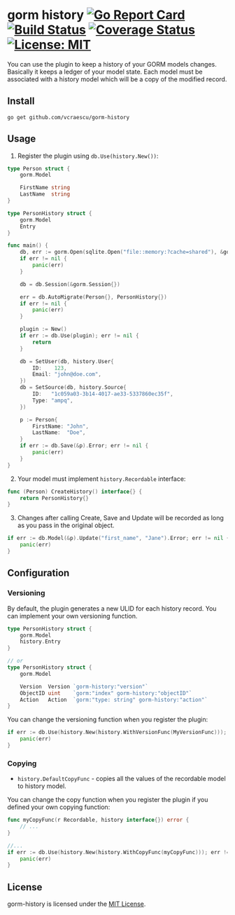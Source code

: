 # gorm history [![Go Report Card](https://goreportcard.com/badge/github.com/vcraescu/gorm-history)](https://goreportcard.com/report/github.com/vcraescu/gorm-history) [![Build Status](https://travis-ci.com/vcraescu/gorm-history.svg?branch=master)](https://travis-ci.com/vcraescu/gorm-history) [![Coverage Status](https://coveralls.io/repos/github/vcraescu/gorm-history/badge.svg?branch=master)](https://coveralls.io/github/vcraescu/gorm-history?branch=master) [![License: MIT](https://img.shields.io/badge/License-MIT-yellow.svg)](https://opensource.org/licenses/MIT)
You can use the plugin to keep a history of your GORM models changes. Basically it keeps a ledger of your model state.
Each model must be associated with a history model which will be a copy of the modified record.

## Install
```
go get github.com/vcraescu/gorm-history
```

## Usage

1. Register the plugin using `db.Use(history.New())`:

```go
type Person struct {
    gorm.Model

    FirstName string
    LastName  string
}

type PersonHistory struct {
    gorm.Model
    Entry
}

func main() {
    db, err := gorm.Open(sqlite.Open("file::memory:?cache=shared"), &gorm.Config{})
    if err != nil {
        panic(err)
    }

    db = db.Session(&gorm.Session{})

    err = db.AutoMigrate(Person{}, PersonHistory{})
    if err != nil {
        panic(err)
    }

    plugin := New()
    if err := db.Use(plugin); err != nil {
        return
    }

    db = SetUser(db, history.User{
        ID:    123,
        Email: "john@doe.com",
    })
    db = SetSource(db, history.Source{
        ID:   "1c059a03-3b14-4017-ae33-5337860ec35f",
        Type: "ampq",
    })

    p := Person{
        FirstName: "John",
        LastName:  "Doe",
    }
    if err := db.Save(&p).Error; err != nil {
        panic(err)
    }
}
```

2. Your model must implement `history.Recordable` interface:
```go
func (Person) CreateHistory() interface{} {
	return PersonHistory{}
}
```

3. Changes after calling Create, Save and Update will be recorded as long as you pass in the original object. 

```go
if err := db.Model(&p).Update("first_name", "Jane").Error; err != nil {
    panic(err)
}
```

## Configuration

### Versioning 

By default, the plugin generates a new ULID for each history record. You can implement your own versioning function.

```go
type PersonHistory struct {
	gorm.Model
	history.Entry
}

// or 
type PersonHistory struct {
	gorm.Model

	Version  Version `gorm-history:"version"`
	ObjectID uint    `gorm:"index" gorm-history:"objectID"`
	Action   Action  `gorm:"type: string" gorm-history:"action"`
}
```


You can change the versioning function when you register the plugin:
```go
if err := db.Use(history.New(history.WithVersionFunc(MyVersionFunc))); err != nil {
    panic(err)
}
```

### Copying 

* `history.DefaultCopyFunc` - copies all the values of the recordable model to history model.

You can change the copy function when you register the plugin if you defined your own copying function:

```go
func myCopyFunc(r Recordable, history interface{}) error {
    // ...
}

//...
if err := db.Use(history.New(history.WithCopyFunc(myCopyFunc))); err != nil {
    panic(err)
}
```

## License

gorm-history is licensed under the [MIT License](LICENSE).
